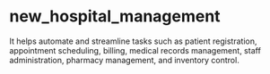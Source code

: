 # new_hospital_management
It helps automate and streamline tasks such as patient registration, appointment scheduling, billing, medical records management, staff administration, pharmacy management, and inventory control.
